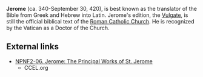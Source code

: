 **Jerome** (ca. 340-September 30, 420), is best known as the
translator of the Bible from Greek and Hebrew into Latin. Jerome's
edition, the [Vulgate](Vulgate "Vulgate"), is still the official
biblical text of the
[Roman Catholic Church](Roman_Catholic_Church "Roman Catholic Church").
He is recognized by the Vatican as a Doctor of the Church.


## External links

-   [NPNF2-06. Jerome: The Principal Works of St. Jerome](http://www.ccel.org/ccel/schaff/npnf206.html)
    - CCEL.org



